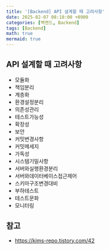 ```yaml
---
title: '[Backend] API 설계할 때 고려사항'
date: 2025-02-07 08:10:00 +0900
categories: [백엔드, Backend]
tags: [Backend]
math: true
mermaid: true
---
```


## API 설계할 때 고려사항
- 모듈화
- 책임분리
- 계층화
- 환경설정분리
- 의존성관리
- 테스트가능성
- 확장성
- 보안
- 커밋변경사항
- 커밋메세지
- 가독성
- 시스템기밀사항
- 서버와실행환경분리
- 서버와데이터베이스접근제어
- 스키마구조변경대비
- 부하테스트
- 테스트문화
- 모니터링

## 참고
- <https://kims-repo.tistory.com/42>